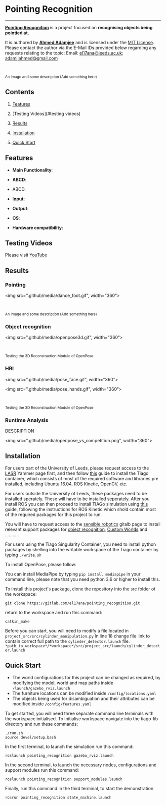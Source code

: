
# Pointing Recognition
----------------- 

[**Pointing Recognition**](https://gitlab.com/el17ana/pointing_recognition) is a project focused on **recognising objects being pointied at.**

It is authored by [**Ahmed Adamjee**](https://www.linkedin.com/in/ahmedadamjee/) and is licensed under the [MIT License](https://gitlab.com/el17ana/pointing_recognition/-/blob/master/LICENSE).
Please contact the author via the E-Mail IDs provided below regarding any requests relating to the topic:
Email: [el17ana@leeds.ac.uk](mailto:el17ana@leeds.ac.uk); [adamjiahmed@gmail.com](mailto:adamjiahmed@gmail.com)

<br>

<sup>An Image and some description (Add something here)</a></sup>

</p>

  
  
  

## Contents

1.  [Features](#features)

2.  [Testing Videos](#testing videos)

3.  [Results](#results)

4.  [Installation](#installation)

5.  [Quick Start](#quick-start)



## Features

-  **Main Functionality**:

-  **ABCD**:

- ABCD.

-  **Input**:

-  **Output**:

-  **OS**:

-  **Hardware compatibility**:


## Testing Videos

Please visit [YouTube](linkhere)


## Results

### Pointing

<p  align="center">

<img  src=".github/media/dance_foot.gif",  width="360">

<br>

<sup>An Image and some description (Add something here)</a></sup>

</p>

  

### Object recognition

<p  align="center">

<img  src=".github/media/openpose3d.gif",  width="360">

<br>

<sup>Testing the 3D Reconstruction Module of OpenPose</sup>

</p>

  

### HRI

<p  align="center">

<img  src=".github/media/pose_face.gif",  width="360">

<img  src=".github/media/pose_hands.gif",  width="360">

<br>

<sup>Testing the 3D Reconstruction Module of OpenPose</sup>

</p>

  

### Runtime Analysis

DESCRIPTION

<p  align="center">

<img  src=".github/media/openpose_vs_competition.png",  width="360">

</p>


## Installation

For users part of the University of Leeds, please request access to the [LASR](https://web.yammer.com/main/groups/eyJfdHlwZSI6Ikdyb3VwIiwiaWQiOiIxNjA0NDI1NyJ9/all) Yammer page first, and then follow [this](https://gitlab.com/el17ana/pointing_recognition/install_tiago_container) guide to install the Tiago container, which consists of most of the required software and libraries pre installed, including Ubuntu 16.04, ROS Kinetic, OpenCV, etc.

For users outside the University of Leeds, these packages need to be installed sperately. These will have to be installed seperately. After you install ROS you can then proceed to install TIAGo simulation using [this](http://wiki.ros.org/Robots/TIAGo/Tutorials/Installation/TiagoSimulation) guide, following the instructions for ROS Kinetic which shold contain most of the required packages for this project to run.

You will have to request access to the [sensible robotics](https://gitlab.com/sensible-robots) gitalb page to install relevant support packages for [object recognition](https://gitlab.com/sensible-robots/lasr_object_detection_yolo), [Custom Worlds](https://gitlab.com/sensible-robots/lasr_object_detection_yolo) and ...........

For users using the Tiago Singularity Container, you need to install python packages by shelling into the writable workspace of the Tiago container by typing `./write.sh`

To install OpenPose, please follow: 

You can install MediaPipe by typing `pip install mediapipe` in your command line, please note that you need python 3.6 or higher to install this.


To install this project's package, clone the repository into the src folder of the workspace:
```
git clone https://gitlab.com/el17ana/pointing_recognition.git
```
return to the workspace and run this command:
```
catkin_make
```
Before you can start, you will need to modify a file located in `project_src/src/cylinder_manipulation.py`
In line 18 change file link to contain correct full path to the `cylinder_detector.launch` file. `*path_to_workspace*/*workspace*/src/project_src/launch/cylinder_detector.launch`

## Quick Start

 - The world configurations for this project can be changed as required,
   by modifying the model, world and map paths inside  `/launch/gazebo_rviz.launch`
 - The furniture locations can be modified inside `/config/locations.yaml`
 - The objects being used for disambiguation and their attributes can be modified inside `/config/features.yaml`

To get started, you will need three separate command line terminals with the workspace initialised.
To initialise workspace navigate into the tiago-lib directory and run these commands:
```
./run.sh
source devel/setup.bash
```
In the first terminal, to launch the simulation run this command:
```
roslaunch pointing_recognition gazebo_rviz.launch
```
In the second terminal, to launch the necessary nodes, configurations and support modules run this command:
```
roslaunch pointing_recognition support_modules.launch
```
Finally, run this command in the third terminal, to start the demonstration:
```
rosrun pointing_recognition state_machine.launch
```